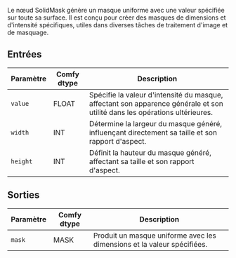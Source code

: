 
Le nœud SolidMask génère un masque uniforme avec une valeur spécifiée sur toute sa surface. Il est conçu pour créer des masques de dimensions et d'intensité spécifiques, utiles dans diverses tâches de traitement d'image et de masquage.

## Entrées

| Paramètre | Comfy dtype | Description |
|-----------|-------------|-------------|
| `value`   | FLOAT       | Spécifie la valeur d'intensité du masque, affectant son apparence générale et son utilité dans les opérations ultérieures. |
| `width`   | INT         | Détermine la largeur du masque généré, influençant directement sa taille et son rapport d'aspect. |
| `height`  | INT         | Définit la hauteur du masque généré, affectant sa taille et son rapport d'aspect. |

## Sorties

| Paramètre | Comfy dtype | Description |
|-----------|-------------|-------------|
| `mask`    | MASK        | Produit un masque uniforme avec les dimensions et la valeur spécifiées. |
